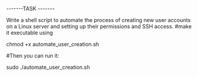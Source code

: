 -------TASK -------

Write a shell script to automate the process of creating new user accounts on a Linux server and setting up their permissions and SSH access.
#make it executable using 

chmod +x automate_user_creation.sh

#Then you can run it:

sudo ./automate_user_creation.sh

